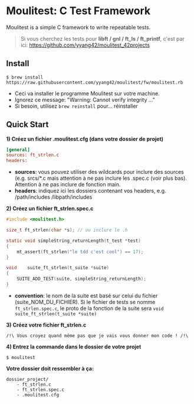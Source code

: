 # Moulitest: C Test Framework

Moulitest is a simple C framework to write repeatable tests.

> Si vous cherchez les tests pour **libft / gnl / ft_ls / ft_printf**, c'est par ici: https://github.com/yyang42/moulitest_42projects

<a id="moulitest-doc"></a>
## Install

```shell
$ brew install https://raw.githubusercontent.com/yyang42/moulitest/fw/moulitest.rb
```

- Ceci va installer le programme Moulitest sur votre machine.
- Ignorez ce message: "Warning: Cannot verify integrity ..."
- Si besoin, utilisez ```brew reinstall``` pour... réinstaller


## Quick Start

**1) Créez un fichier .moulitest.cfg (dans votre dossier de projet)**
```ini
[general]
sources: ft_strlen.c
headers:
```

- **sources**: vous pouvez utiliser des wildcards pour inclure des sources (e.g. srcs/*.c mais attention à ne pas inclure les .spec.c (voir plus bas). Attention à ne pas inclure de fonction main.
- **headers**: indiquez ici les dossiers contenant vos headers, e.g. /path/includes /libpath/includes

**2) Créez un fichier ft_strlen.spec.c**
```c
#include <moulitest.h>

size_t ft_strlen(char *s); // ou inclure le .h

static void simpleString_returnLength(t_test *test)
{
	mt_assert(ft_strlen("le tdd c'est cool") == 17);
}

void	suite_ft_strlen(t_suite *suite)
{
	SUITE_ADD_TEST(suite, simpleString_returnLength);
}
```

- **convention**: le nom de la suite est basé sur celui du fichier (suite_NOM_DU_FICHIER). Si le fichier de tests se nomme ```ft_strlen.spec.c```, le proto de la fonction de la suite sera ```void suite_ft_strlen(t_suite *suite)```

**3) Créez votre fichier ft_strlen.c**
```
/!\ Vous croyez quand même pas que je vais vous donner mon code ! /!\
```

**4) Entrez la commande dans le dossier de votre projet**

```shell
$ moulitest
```

**Votre dossier doit ressembler à ça:**
```
dossier_project/
	- ft_strlen.c
	- ft_strlen.spec.c
	- .moulitest.cfg
```
